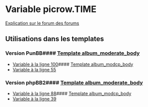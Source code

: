 # Variable picrow.TIME
[Explication sur le forum des forums](http://forum.forumactif.com/t294113-listing-des-variables#picrow.TIME)
## Utilisations dans les templates
### Version PunBB#### [Template album_moderate_body](punbb/album_moderate_body.md)
* [Variable à la ligne 100](../punbb/album_moderate_body.tpl#L100)#### [Template album_modcp_body](punbb/album_modcp_body.md)
* [Variable à la ligne 55](../punbb/album_modcp_body.tpl#L55)
### Version phpBB2#### [Template album_moderate_body](subsilver/album_moderate_body.md)
* [Variable à la ligne 88](../subsilver/album_moderate_body.tpl#L88)#### [Template album_modcp_body](subsilver/album_modcp_body.md)
* [Variable à la ligne 39](../subsilver/album_modcp_body.tpl#L39)